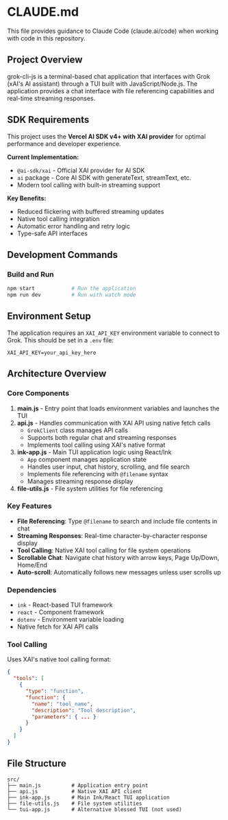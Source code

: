 # CLAUDE.md

This file provides guidance to Claude Code (claude.ai/code) when working with code in this repository.

## Project Overview

grok-cli-js is a terminal-based chat application that interfaces with Grok (xAI's AI assistant) through a TUI built with JavaScript/Node.js. The application provides a chat interface with file referencing capabilities and real-time streaming responses.

## SDK Requirements

This project uses the **Vercel AI SDK v4+ with XAI provider** for optimal performance and developer experience.

**Current Implementation:**
- `@ai-sdk/xai` - Official XAI provider for AI SDK
- `ai` package - Core AI SDK with generateText, streamText, etc.
- Modern tool calling with built-in streaming support

**Key Benefits:**
- Reduced flickering with buffered streaming updates
- Native tool calling integration
- Automatic error handling and retry logic
- Type-safe API interfaces

## Development Commands

### Build and Run
```bash
npm start            # Run the application
npm run dev          # Run with watch mode
```

## Environment Setup

The application requires an `XAI_API_KEY` environment variable to connect to Grok. This should be set in a `.env` file:
```
XAI_API_KEY=your_api_key_here
```

## Architecture Overview

### Core Components

1. **main.js** - Entry point that loads environment variables and launches the TUI
2. **api.js** - Handles communication with XAI API using native fetch calls
   - `GrokClient` class manages API calls
   - Supports both regular chat and streaming responses
   - Implements tool calling using XAI's native format
3. **ink-app.js** - Main TUI application logic using React/Ink
   - `App` component manages application state
   - Handles user input, chat history, scrolling, and file search
   - Implements file referencing with `@filename` syntax
   - Manages streaming response display
4. **file-utils.js** - File system utilities for file referencing

### Key Features

- **File Referencing**: Type `@filename` to search and include file contents in chat
- **Streaming Responses**: Real-time character-by-character response display
- **Tool Calling**: Native XAI tool calling for file system operations
- **Scrollable Chat**: Navigate chat history with arrow keys, Page Up/Down, Home/End
- **Auto-scroll**: Automatically follows new messages unless user scrolls up

### Dependencies

- `ink` - React-based TUI framework
- `react` - Component framework
- `dotenv` - Environment variable loading
- Native fetch for XAI API calls

### Tool Calling

Uses XAI's native tool calling format:
```json
{
  "tools": [
    {
      "type": "function",
      "function": {
        "name": "tool_name",
        "description": "Tool description",
        "parameters": { ... }
      }
    }
  ]
}
```

## File Structure

```
src/
├── main.js          # Application entry point
├── api.js           # Native XAI API client
├── ink-app.js       # Main Ink/React TUI application
├── file-utils.js    # File system utilities
└── tui-app.js       # Alternative blessed TUI (not used)
```